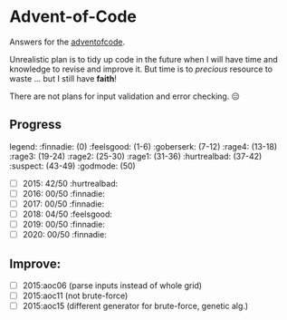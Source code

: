 # Advent-of-Code

Answers for the [adventofcode](https://adventofcode.com).

Unrealistic plan is to tidy up code in the future when I will have time and knowledge to revise and improve it.
But time is to *precious* resource to waste ... but I still have **faith**!

There are not plans for input validation and error checking. :expressionless:

## Progress

legend:
:finnadie: (0) :feelsgood: (1-6) :goberserk: (7-12) :rage4: (13-18) :rage3: (19-24) :rage2: (25-30) :rage1: (31-36) :hurtrealbad: (37-42) :suspect: (43-49) :godmode: (50)

- [ ] 2015: 42/50 :hurtrealbad:
- [ ] 2016: 00/50 :finnadie:
- [ ] 2017: 00/50 :finnadie:
- [ ] 2018: 04/50 :feelsgood:
- [ ] 2019: 00/50 :finnadie:
- [ ] 2020: 00/50 :finnadie:

## Improve:

- [ ] 2015:aoc06 (parse inputs instead of whole grid)
- [ ] 2015:aoc11 (not brute-force)
- [ ] 2015:aoc15 (different generator for brute-force, genetic alg.)
